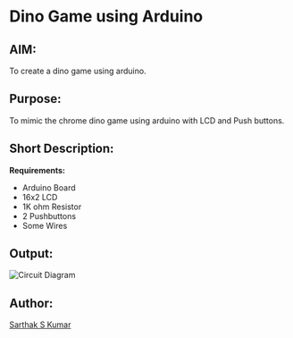 # Dino Game using Arduino

## AIM:
To create a dino game using arduino.

## Purpose:

To mimic the chrome dino game using arduino with LCD and Push buttons.

## Short Description:

**Requirements:**

- Arduino Board
- 16x2 LCD
- 1K ohm Resistor
- 2 Pushbuttons
- Some Wires
## Output:

![Circuit Diagram](https://github.com/SarthakSKumar/IoT-Spot/blob/4d51545e31fa835f0a11f6db0ffcfe64c35cb90f/Arduino/Dino%20Game%20using%20Arduino/Images/Circuit%20Diagram.jpg)
## Author:

[Sarthak S Kumar](https://github.com/SarthakSKumar)
